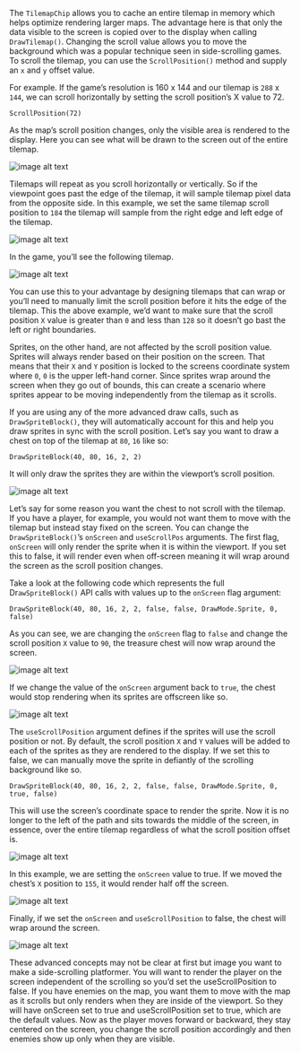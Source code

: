 The `TilemapChip` allows you to cache an entire tilemap in memory which helps optimize rendering larger maps. The advantage here is that only the data visible to the screen is copied over to the display when calling `DrawTilemap()`. Changing the scroll value allows you to move the background which was a popular technique seen in side-scrolling games. To scroll the tilemap, you can use the `ScrollPosition()` method and supply an `x` and `y` offset value.

For example. If the game’s resolution is 160 x 144 and our tilemap is `288` x `144`, we can scroll horizontally by setting the scroll position’s X value to 72.

`ScrollPosition(72)`

As the map’s scroll position changes, only the visible area is rendered to the display. Here you can see what will be drawn to the screen out of the entire tilemap.

![image alt text](images/Scrolling_image_0.png)

Tilemaps will repeat as you scroll horizontally or vertically. So if the viewpoint goes past the edge of the tilemap, it will sample tilemap pixel data from the opposite side. In this example, we set the same tilemap scroll position to `184` the tilemap will sample from the right edge and left edge of the tilemap.

![image alt text](images/Scrolling_image_1.png)

In the game, you’ll see the following tilemap.

![image alt text](images/Scrolling_image_2.png)

You can use this to your advantage by designing tilemaps that can wrap or you’ll need to manually limit the scroll position before it hits the edge of the tilemap. This the above example, we’d want to make sure that the scroll position `X` value is greater than `0` and less than `128` so it doesn’t go bast the left or right boundaries.

Sprites, on the other hand, are not affected by the scroll position value. Sprites will always render based on their position on the screen. That means that their `X` and `Y` position is locked to the screens coordinate system where `0`, `0` is the upper left-hand corner. Since sprites wrap around the screen when they go out of bounds, this can create a scenario where sprites appear to be moving independently from the tilemap as it scrolls.

If you are using any of the more advanced draw calls, such as `DrawSpriteBlock()`, they will automatically account for this and help you draw sprites in sync with the scroll position. Let’s say you want to draw a chest on top of the tilemap at `80`, `16` like so:

`DrawSpriteBlock(40, 80, 16, 2, 2)`

It will only draw the sprites they are within the viewport’s scroll position.

![image alt text](images/Scrolling_image_3.png)

Let’s say for some reason you want the chest to not scroll with the tilemap. If you have a player, for example, you would not want them to move with the tilemap but instead stay fixed on the screen. You can change the `DrawSpriteBlock()`’s `onScreen` and `useScrollPos` arguments. The first flag, `onScreen` will only render the sprite when it is within the viewport. If you set this to false, it will render even when off-screen meaning it will wrap around the screen as the scroll position changes.

Take a look at the following code which represents the full Dr`awSpriteBlock()` API calls with values up to the `onScreen` flag argument:

`DrawSpriteBlock(40, 80, 16, 2, 2, false, false, DrawMode.Sprite, 0, false)`

As you can see, we are changing the `onScreen` flag to `false` and change the scroll position `X` value to `90`, the treasure chest will now wrap around the screen.

![image alt text](images/Scrolling_image_4.png)

If we change the value of the `onScreen` argument back to `true`, the chest would stop rendering when its sprites are offscreen like so.

![image alt text](images/Scrolling_image_5.png)

The `useScrollPosition` argument defines if the sprites will use the scroll position or not. By default, the scroll position `X` and `Y` values will be added to each of the sprites as they are rendered to the display. If we set this to false, we can manually move the sprite in defiantly of the scrolling background like so.

`DrawSpriteBlock(40, 80, 16, 2, 2, false, false, DrawMode.Sprite, 0, true, false)`

This will use the screen’s coordinate space to render the sprite. Now it is no longer to the left of the path and sits towards the middle of the screen, in essence, over the entire tilemap regardless of what the scroll position offset is.

![image alt text](images/Scrolling_image_6.png)

In this example, we are setting the `onScreen` value to true. If we moved the chest’s `X` position to `155`, it would render half off the screen.

![image alt text](images/Scrolling_image_7.png)

Finally, if we set the `onScreen` and `useScrollPosition` to false, the chest will wrap around the screen.

![image alt text](images/Scrolling_image_8.png)

These advanced concepts may not be clear at first but image you want to make a side-scrolling platformer. You will want to render the player on the screen independent of the scrolling so you’d set the useScrollPosition to false. If you have enemies on the map, you want them to move with the map as it scrolls but only renders when they are inside of the viewport. So they will have onScreen set to true and useScrollPosition set to true, which are the default values. Now as the player moves forward or backward, they stay centered on the screen, you change the scroll position accordingly and then enemies show up only when they are visible.

